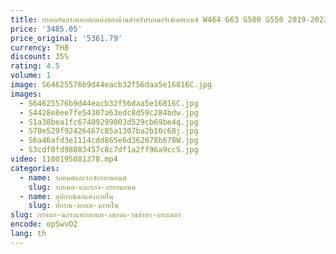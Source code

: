 ```yaml
---
title: กรอบกันกระแทกตกแต่งสองด้านสำหรับรถเมอร์เซเดสเบนซ์ W464 G63 G500 G550 2019-2023
price: '3485.05'
price_original: '5361.79'
currency: THB
discount: 35%
rating: 4.5
volume: 1
image: S64625576b9d44eacb32f56daa5e16816C.jpg
images:
  - S64625576b9d44eacb32f56daa5e16816C.jpg
  - S4428e8ee7fe54307a63edc8d59c284bdw.jpg
  - S1a38bea1fc67409299003d529cb69be4q.jpg
  - S70e529f92426467c85a1307ba2b10c68j.jpg
  - S6a46afd3e1114cdd865e6d362078b678W.jpg
  - S3cdf0fd98803457c8c7df1a2ff96a9ccS.jpg
video: 1100195081378.mp4
categories:
  - name: รถยนต์และรถจักรยานยนต์
    slug: รถยนต-และรถจ-กรยานยนต
  - name: อุปกรณ์ตกแต่งภายใน
    slug: ปกรณ-ตกแต-งภายใน
slug: กรอบก-นกระแทกตกแต-งสองด-านสำหร-บรถเมอร
encode: opSwvO2
lang: th
---
```

  